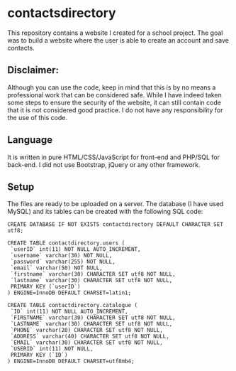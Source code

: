 # contactsdirectory
This repository contains a website I created for a school project.
The goal was to build a website where the user is able to create an account and save contacts.

## Disclaimer:
Although you can use the code, keep in mind that this is by no means a professional work that can be considered safe.
While I have indeed taken some steps to ensure the security of the website, it can still contain code that it is not considered good practice.
I do not have any responsibility for the use of this code. 

## Language
It is written in pure HTML/CSS/JavaScript for front-end and PHP/SQL for back-end.
I did not use Bootstrap, jQuery or any other framework.

## Setup
The files are ready to be uploaded on a server.
The database (I have used MySQL) and its tables can be created with the following SQL code:
```
CREATE DATABASE IF NOT EXISTS contactdirectory DEFAULT CHARACTER SET utf8;

CREATE TABLE contactdirectory.users (
 `userID` int(11) NOT NULL AUTO_INCREMENT,
 `username` varchar(30) NOT NULL,
 `password` varchar(255) NOT NULL,
 `email` varchar(50) NOT NULL,
 `firstname` varchar(30) CHARACTER SET utf8 NOT NULL,
 `lastname` varchar(30) CHARACTER SET utf8 NOT NULL,
 PRIMARY KEY (`userID`)
) ENGINE=InnoDB DEFAULT CHARSET=latin1;

CREATE TABLE contactdirectory.catalogue (
 `ID` int(11) NOT NULL AUTO_INCREMENT,
 `FIRSTNAME` varchar(30) CHARACTER SET utf8 NOT NULL,
 `LASTNAME` varchar(30) CHARACTER SET utf8 NOT NULL,
 `PHONE` varchar(20) CHARACTER SET utf8 NOT NULL,
 `ADDRESS` varchar(40) CHARACTER SET utf8 NOT NULL,
 `EMAIL` varchar(30) CHARACTER SET utf8 NOT NULL,
 `USERID` int(11) NOT NULL,
 PRIMARY KEY (`ID`)
) ENGINE=InnoDB DEFAULT CHARSET=utf8mb4;
```
